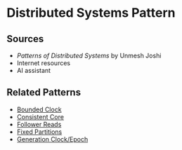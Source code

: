 # Distributed Systems Pattern

## Sources

- *Patterns of Distributed Systems* by Unmesh Joshi
- Internet resources
- AI assistant

## Related Patterns

- [Bounded Clock ](./patterns/bounded_clock.md)
- [Consistent Core ](./patterns/consistent_core.md)
- [Follower Reads](./patterns/follower_reads.md)
- [Fixed Partitions](./patterns/fixed_partitions.md)
- [Generation Clock/Epoch](./patterns/generation_clock.md)